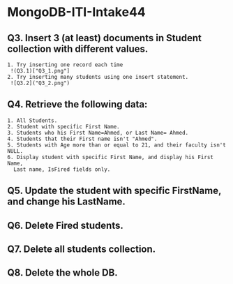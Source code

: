 # MongoDB-ITI-Intake44

## Q3. Insert 3 (at least) documents in Student collection with different values.
	1. Try inserting one record each time
     !(Q3.1)["Q3_1.png"]
	2. Try inserting many students using one insert statement.
     ![Q3.2]("Q3_2.png")
## Q4. Retrieve the following data:
	1. All Students.
	2. Student with specific First Name.
	3. Students who his First Name=Ahmed, or Last Name= Ahmed.
	4. Students that their First name isn't "Ahmed".
	5. Students with Age more than or equal to 21, and their faculty isn't NULL.
	6. Display student with specific First Name, and display his First Name, 
	  Last name, IsFired fields only.

## Q5. Update the student with specific FirstName, and change his LastName.
## Q6. Delete Fired students.
## Q7. Delete all students collection.
## Q8. Delete the whole DB.
